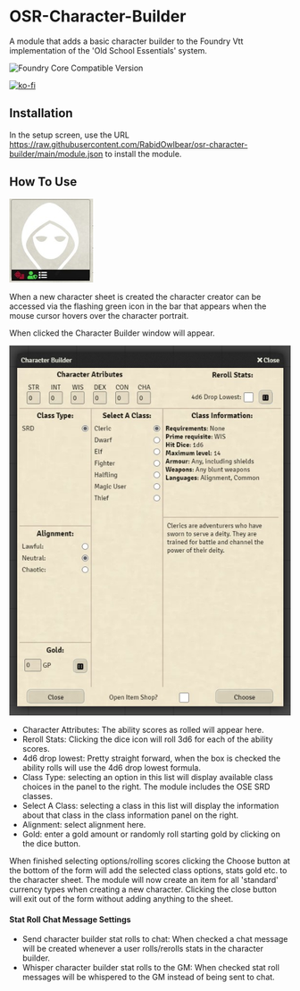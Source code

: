 # OSR-Character-Builder


A module that adds a basic character builder to the Foundry Vtt implementation of the 'Old School Essentials' system.

![Foundry Core Compatible Version](https://img.shields.io/badge/dynamic/json.svg?url=https%3A%2F%2Fraw.githubusercontent.com%2FRabidOwlbear%2FOSE-CharacterBuilder%2Fmain%2Fmodule.json&label=Foundry%20Version&query=$.compatibleCoreVersion&colorB=orange)

[![ko-fi](https://ko-fi.com/img/githubbutton_sm.svg)](https://ko-fi.com/J3J1BW12R)

## Installation

In the setup screen, use the URL https://raw.githubusercontent.com/RabidOwlbear/osr-character-builder/main/module.json to install the module.

## How To Use
![icon](./assets/img/charBuilderIcon.jpg)

When a new character sheet is created the character creator can be accessed via the flashing green icon in the bar that appears when the mouse cursor hovers over the character portrait.

When clicked the Character Builder window will appear.


![charBuilder](./assets/img/charBuilder.jpg)

- Character Attributes: The ability scores as rolled will appear here.
- Reroll Stats: Clicking the dice icon will roll 3d6 for each of the ability scores.
- 4d6 drop lowest: Pretty straight forward, when the box is checked the ability rolls will use the 4d6 drop lowest formula.
- Class Type: selecting an option in this list will display available class choices in the panel to the right. The module includes the OSE SRD classes.
- Select A Class: selecting a class in this list will display the information about that class in the class information panel on the right.
- Alignment: select alignment here.
- Gold: enter a gold amount or randomly roll starting gold by clicking on the dice button.

When finished selecting options/rolling scores clicking the Choose button at the bottom of the form will add the selected class options, stats gold etc. to the character sheet.
The module will now create an item for all 'standard' currency types when creating a new character.
Clicking the close button will exit out of the form without adding anything to the sheet.

#### Stat Roll Chat Message Settings
- Send character builder stat rolls to chat: When checked a chat message will be created whenever a user rolls/rerolls stats in the character builder.
- Whisper character builder stat rolls to the GM: When checked stat roll messages will be whispered to the GM instead of being sent to chat.
